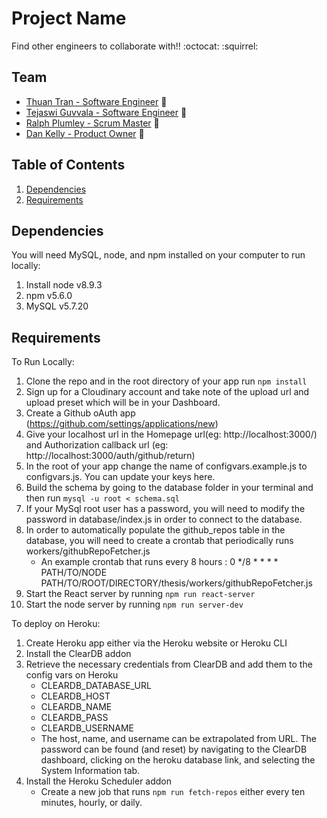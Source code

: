 # Project Name

Find other engineers to collaborate with!! :octocat: :squirrel:

## Team

* [Thuan Tran - Software Engineer](https://github.com/toowan) :star2: 
* [Tejaswi Guvvala - Software Engineer](https://github.com/tguvvala) :star2: 
* [Ralph Plumley - Scrum Master](https://github.com/ralphplumley) :star2: 
* [Dan Kelly - Product Owner](https://github.com/DanielJKelly) :star2: 

## Table of Contents

1. [Dependencies](#dependencies)
1. [Requirements](#requirements)


## Dependencies
You will need MySQL, node, and npm installed on your computer to run locally:

1. Install node v8.9.3
2. npm v5.6.0
3. MySQL v5.7.20

## Requirements
To Run Locally: 

1. Clone the repo and in the root directory of your app run ```npm install```
2. Sign up for a Cloudinary account and take note of the upload url and upload preset which will be in your Dashboard.
3. Create a Github oAuth app (https://github.com/settings/applications/new)
4. Give your localhost url in the Homepage url(eg: http://localhost:3000/) and Authorization callback url (eg: http://localhost:3000/auth/github/return)
4. In the root of your app change the name of configvars.example.js to configvars.js. You can update your keys here.
5. Build the schema by going to the database folder in your terminal and then run ```mysql -u root < schema.sql``` 
6. If your MySql root user has a password, you will need to modify the password in database/index.js in order to connect to   the database.
7. In order to automatically populate the github_repos table in the database, you will need to create a crontab that periodically runs   workers/githubRepoFetcher.js 
    * An example crontab that runs every 8 hours : 0 */8 * * * * PATH/TO/NODE PATH/TO/ROOT/DIRECTORY/thesis/workers/githubRepoFetcher.js
8. Start the React server by running ```npm run react-server```
9. Start the node server by running ```npm run server-dev```

To deploy on Heroku: 
1. Create Heroku app either via the Heroku website or Heroku CLI 
2. Install the ClearDB addon
3. Retrieve the necessary credentials from ClearDB and add them to the config vars on Heroku 
    * CLEARDB_DATABASE_URL
    * CLEARDB_HOST
    * CLEARDB_NAME
    * CLEARDB_PASS
    * CLEARDB_USERNAME
    * The host, name, and username can be extrapolated from URL. The password can be found (and reset) by navigating to the ClearDB   dashboard, clicking on the heroku database link, and selecting the System Information tab. 
4. Install the Heroku Scheduler addon
    * Create a new job that runs ```npm run fetch-repos``` either every ten minutes, hourly, or daily.
